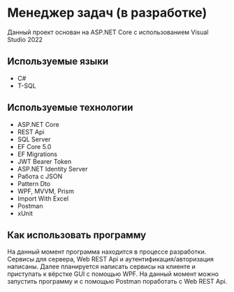 # Менеджер задач (в разработке)
Данный проект основан на ASP.NET Core с использованием Visual Studio 2022
## Используемые языки
- C#
- T-SQL
## Используемые технологии
- ASP.NET Core
- REST Api
- SQL Server
- EF Core 5.0
- EF Migrations
- JWT Bearer Token
- ASP.NET Identity Server
- Работа с JSON
- Pattern Dto
- WPF, MVVM, Prism
- Import With Excel
- Postman
- xUnit
## Как использовать программу
На данный момент программа находится в процессе разработки. Сервисы для сервера, Web REST Api и аутентификация/авторизация написаны.
Далее планируется написать сервисы на клиенте и приступать к вёрстке GUI с помощью WPF.
На данный момент можно запустить программу и с помощью Postman поработать с Web REST Api.
